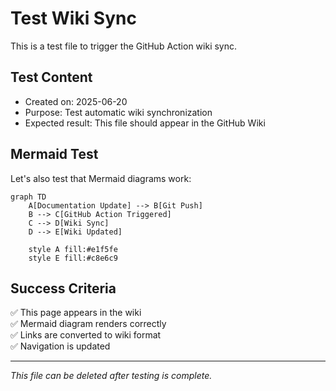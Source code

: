 # Test Wiki Sync

This is a test file to trigger the GitHub Action wiki sync.

## Test Content

- Created on: 2025-06-20
- Purpose: Test automatic wiki synchronization
- Expected result: This file should appear in the GitHub Wiki

## Mermaid Test

Let's also test that Mermaid diagrams work:

```mermaid
graph TD
    A[Documentation Update] --> B[Git Push]
    B --> C[GitHub Action Triggered]
    C --> D[Wiki Sync]
    D --> E[Wiki Updated]
    
    style A fill:#e1f5fe
    style E fill:#c8e6c9
```

## Success Criteria

✅ This page appears in the wiki  
✅ Mermaid diagram renders correctly  
✅ Links are converted to wiki format  
✅ Navigation is updated

---

*This file can be deleted after testing is complete.*